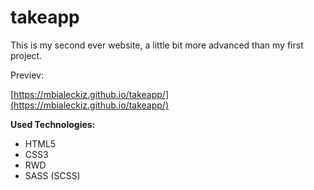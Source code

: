 # takeapp
This is my second ever website, a little bit more advanced than my first project.

Previev:

[https://mbialeckiz.github.io/takeapp/](https://mbialeckiz.github.io/takeapp/)

**Used Technologies:**
* HTML5
* CSS3
* RWD
* SASS (SCSS)
